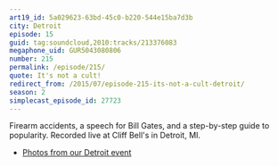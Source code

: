 ```yaml
---
art19_id: 5a029623-63bd-45c0-b220-544e15ba7d3b
city: Detroit
episode: 15
guid: tag:soundcloud,2010:tracks/213376083
megaphone_uid: GUR5043080806
number: 215
permalink: /episode/215/
quote: It's not a cult!
redirect_from: /2015/07/episode-215-its-not-a-cult-detroit/
season: 2
simplecast_episode_id: 27723
---
```


Firearm accidents, a speech for Bill Gates, and a step-by-step guide to popularity. Recorded live at Cliff Bell's in Detroit, MI.

- [Photos from our Detroit event](https://goo.gl/Yg9ZDe)